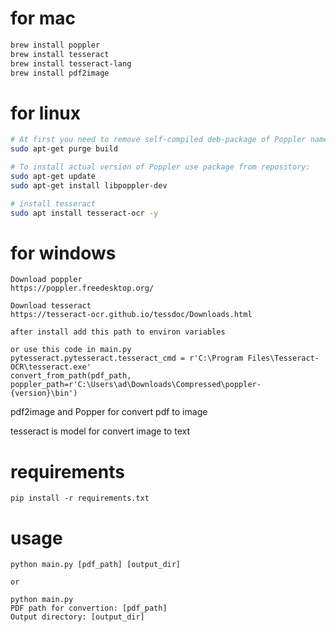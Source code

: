 # for mac 

```bash
brew install poppler
brew install tesseract
brew install tesseract-lang
brew install pdf2image
```


# for linux
``` bash
# At first you need to remove self-compiled deb-package of Poppler named build:
sudo apt-get purge build

# To install actual version of Poppler use package from repository:
sudo apt-get update
sudo apt-get install libpoppler-dev

# install tesseract
sudo apt install tesseract-ocr -y
```


# for windows

```
Download poppler
https://poppler.freedesktop.org/

Download tesseract
https://tesseract-ocr.github.io/tessdoc/Downloads.html

after install add this path to environ variables

or use this code in main.py
pytesseract.pytesseract.tesseract_cmd = r'C:\Program Files\Tesseract-OCR\tesseract.exe'
convert_from_path(pdf_path, poppler_path=r'C:\Users\ad\Downloads\Compressed\poppler-{version}\bin')
```

pdf2image and Popper
for convert pdf to image

tesseract is model for convert image to text

# requirements
```
pip install -r requirements.txt
```


# usage 
```
python main.py [pdf_path] [output_dir]

or

python main.py
PDF path for convertion: [pdf_path]
Output directory: [output_dir]
```